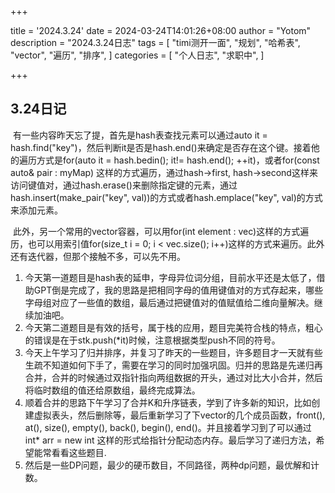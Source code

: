 +++

title = '2024.3.24'
date = 2024-03-24T14:01:26+08:00
author = "Yotom"
description = "2024.3.24日志"
tags = [
    "timi测开一面",
    "规划",
    "哈希表",
    "vector",
    "遍历",
    "排序",
]
categories = [
    "个人日志",    "求职中", 
]

+++

## 3.24日记

​		有一些内容昨天忘了提，首先是hash表查找元素可以通过auto it = hash.find("key")，然后判断it是否是hash.end()来确定是否存在这个键。接着他的遍历方式是for(auto it = hash.bedin(); it!= hash.end(); ++it)，或者for(const auto& pair : myMap) 这样的方式遍历，通过hash->first, hash->second这样来访问键值对，通过hash.erase()来删除指定键的元素，通过hash.insert(make_pair("key", val))的方式或者hash.emplace("key", val)的方式来添加元素。

​		此外，另一个常用的vector容器，可以用for(int element : vec)这样的方式遍历，也可以用索引值for(size_t i = 0; i < vec.size(); i++)这样的方式来遍历。此外还有迭代器，但那个接触不多，可以先不用。

1. 今天第一道题目是hash表的延申，字母异位词分组，目前水平还是太低了，借助GPT倒是完成了，我的思路是把相同字母的值用键值对的方式存起来，哪些字母组对应了一些值的数组，最后通过把键值对的值赋值给二维向量解决。继续加油吧。
2. 今天第二道题目是有效的括号，属于栈的应用，题目完美符合栈的特点，粗心的错误是在于stk.push(*it)时候，注意根据类型push不同的符号。
3. 今天上午学习了归并排序，并复习了昨天的一些题目，许多题目才一天就有些生疏不知道如何下手了，需要在学习的同时加强巩固。归并的思路是先递归再合并，合并的时候通过双指针指向两组数据的开头，通过对比大小合并，然后将临时数组的值还给原数组，最终完成算法。
4. 顺着合并的思路下午学习了合并K和升序链表，学到了许多新的知识，比如创建虚拟表头，然后删除等，最后重新学习了下vector的几个成员函数，front(), at(), size(), empty(), back(), begin(), end()。并且接着学习到了可以通过int* arr = new int 这样的形式给指针分配动态内存。最后学习了递归方法，希望能常看看这些题目.
5. 然后是一些DP问题，最少的硬币数目，不同路径，两种dp问题，最优解和计数。